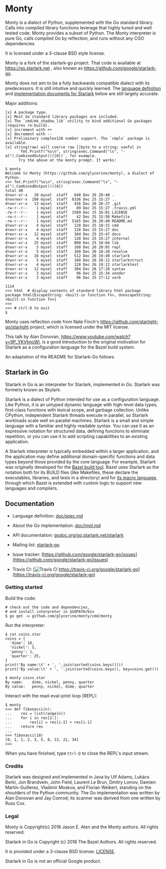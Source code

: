 # Monty

Monty is a dialect of Python, supplemented with the Go standard
library. Calls into compiled library functions leverage that highly
tuned and well tested code. Monty provides a subset of Python.
The Monty interpreter is pure Go, calls compiled Go by reflection,
and runs without any CGO dependencies.

It is licensed under a 3-clause BSD style license.

Monty is a fork of the starlark-go project.
That code is available at https://go.starlark.net ,
also known as https://github.com/google/starlark-go.

Monty does not aim to be a fully backwards compatible dialect
with its predecessors. It is still intuitive and
quickly learned. The [language definition](https://github.com/glycerine/monty/blob/master/doc/spec.md)
and [implementation documents for Starlark](https://github.com/glycerine/monty/blob/master/doc/impl.md)
below are still largely accurate.

Major additions:

~~~
[x] A package type.
[x] Most Go standard library packages are included.
[x] The `cmd/mk_shadow_lib` utility to bind additional Go packages (requires re-build).
[x] increment with ++
[x] decrement with --
[x] Preliminary complex128 number support. The `cmplx` package is available.
[x] string(raw) will coerce raw []byte to a string; useful in
      `fmt.Printf("%s\n", string(exec.Command("ls", "-al").CombinedOutput())[0])`, for example.
      Try the above at the monty prompt. It works:

$ monty
Welcome to Monty (https://github.com/glycerine/monty), a dialect of Python.
>>> fmt.Printf("%s\n", string(exec.Command("ls", "-al").CombinedOutput())[0])
total 40
drwxr-xr-x   20 mysel  staff   640 Dec 26 20:40 .
drwxrwxr-x  198 mysel  staff  6336 Dec 25 15:27 ..
drwxr-xr-x   13 mysel  staff   416 Dec 26 20:37 .git
-rw-r--r--    1 mysel  staff    89 Dec 25 15:27 .travis.yml
-rw-r--r--    1 mysel  staff  1589 Dec 25 16:01 LICENSE
-rw-r--r--    1 mysel  staff    42 Dec 25 15:58 Makefile
-rw-r--r--    1 mysel  staff  5165 Dec 26 20:40 README.md
drwxr-xr-x    4 mysel  staff   128 Dec 25 18:15 cmd
drwxr-xr-x    4 mysel  staff   128 Dec 25 15:27 doc
drwxr-xr-x   12 mysel  staff   384 Dec 25 15:47 docs
drwxr-xr-x    4 mysel  staff   128 Dec 25 15:27 internal
drwxr-xr-x   25 mysel  staff   800 Dec 25 18:04 lib
drwxr-xr-x    5 mysel  staff   160 Dec 26 20:05 repl
drwxr-xr-x    5 mysel  staff   160 Dec 26 18:20 resolve
drwxr-xr-x   16 mysel  staff   512 Dec 26 19:49 starlark
drwxr-xr-x    5 mysel  staff   160 Dec 26 20:12 starlarkstruct
drwxr-xr-x    4 mysel  staff   128 Dec 26 19:12 starlarktest
drwxr-xr-x   12 mysel  staff   384 Dec 26 17:28 syntax
drwxr-xr-x    3 mysel  staff    96 Dec 25 15:34 vendor
drwxr-xr-x    3 mysel  staff    96 Dec 25 17:12 verb

1114
>>> html  # display contents of standard library html package
package html{EscapeString: <built-in function fn>, UnescapeString: <built-in function fn>}
>>>
>>> # ctrl-D to exit
$
~~~

Monty uses reflection code from Nate Finch's https://github.com/starlight-go/starlight
project, which is licensed under the MIT license.

This talk by Alan Donovan, https://www.youtube.com/watch?v=9P_YKVhncWI, is a good
introduction to the original motivation for Starlark as a configuration
language for the Bazel build system.

An adaptation of the README for Starlark-Go follows.

## Starlark in Go

Starlark in Go is an interpreter for Starlark, implemented in Go.
Starlark was formerly known as Skylark.

Starlark is a dialect of Python intended for use as a configuration language.
Like Python, it is an untyped dynamic language with high-level data
types, first-class functions with lexical scope, and garbage collection.
Unlike CPython, independent Starlark threads execute in parallel, so
Starlark workloads scale well on parallel machines.
Starlark is a small and simple language with a familiar and highly
readable syntax. You can use it as an expressive notation for
structured data, defining functions to eliminate repetition, or you
can use it to add scripting capabilities to an existing application.

A Starlark interpreter is typically embedded within a larger
application, and the application may define additional domain-specific
functions and data types beyond those provided by the core language.
For example, Starlark was originally developed for the
[Bazel build tool](https://bazel.build).
Bazel uses Starlark as the notation both for its BUILD files (like
Makefiles, these declare the executables, libraries, and tests in a
directory) and for [its macro
language](https://docs.bazel.build/versions/master/skylark/language.html),
through which Bazel is extended with custom logic to support new
languages and compilers.


## Documentation

* Language definition: [doc/spec.md](doc/spec.md)

* About the Go implementation: [doc/impl.md](doc/impl.md)

* API documentation: [godoc.org/go.starlark.net/starlark](https://godoc.org/go.starlark.net/starlark)

* Mailing list: [starlark-go](https://groups.google.com/forum/#!forum/starlark-go)

* Issue tracker: [https://github.com/google/starlark-go/issues](https://github.com/google/starlark-go/issues)

* Travis CI: [![Travis CI](https://travis-ci.org/google/starlark-go.svg) https://travis-ci.org/google/starlark-go](https://travis-ci.org/google/starlark-go)

### Getting started

Build the code:

```shell
# check out the code and dependencies,
# and install interpreter in $GOPATH/bin
$ go get -u github.com/glycerine/monty/cmd/monty
```

Run the interpreter:

```
$ cat coins.star
coins = {
  'dime': 10,
  'nickel': 5,
  'penny': 1,
  'quarter': 25,
}
print('By name:\t' + ', '.join(sorted(coins.keys())))
print('By value:\t' + ', '.join(sorted(coins.keys(), key=coins.get)))

$ monty coins.star
By name:	dime, nickel, penny, quarter
By value:	penny, nickel, dime, quarter
```

Interact with the read-eval-print loop (REPL):

```
$ monty
>>> def fibonacci(n):
...    res = list(range(n))
...    for i in res[2:]:
...        res[i] = res[i-2] + res[i-1]
...    return res
...
>>> fibonacci(10)
[0, 1, 1, 2, 3, 5, 8, 13, 21, 34]
>>>
```

When you have finished, type `Ctrl-D` to close the REPL's input stream. 


### Credits

Starlark was designed and implemented in Java by
Ulf Adams,
Lukács Berki,
Jon Brandvein,
John Field,
Laurent Le Brun,
Dmitry Lomov,
Damien Martin-Guillerez,
Vladimir Moskva, and
Florian Weikert,
standing on the shoulders of the Python community.
The Go implementation was written by Alan Donovan and Jay Conrod;
its scanner was derived from one written by Russ Cox.

### Legal

Monty is Copyright(c) 2018 Jason E. Aten and the Monty authors.
All rights reserved.

Starlark in Go is Copyright (c) 2018 The Bazel Authors.
All rights reserved.

It is provided under a 3-clause BSD license:
[LICENSE](https://github.com/glycerine/monty/blob/master/LICENSE).

Starlark in Go is not an official Google product.
